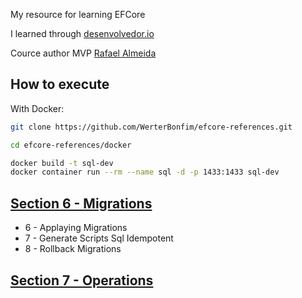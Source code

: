 My resource for learning EFCore

I learned through [desenvolvedor.io][dev.io]

Cource author MVP [Rafael Almeida][rafael]

## How to execute

With Docker:
```bash
git clone https://github.com/WerterBonfim/efcore-references.git

cd efcore-references/docker

docker build -t sql-dev
docker container run --rm --name sql -d -p 1433:1433 sql-dev

```



## [Section 6 - Migrations][migrations]
 * 6 - Applaying Migrations
 * 7 - Generate Scripts Sql Idempotent
 * 8 - Rollback Migrations

## [Section 7 - Operations][operations]



[dev.io]:https://desenvolvedor.io/
[rafael]:https://github.com/ralmsdeveloper

[migrations]:howto/07-migracoes.md
[operations]:howto/08-operations.md

